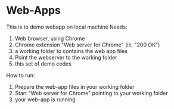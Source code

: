 # Web-Apps

This is to demo webapp on local machine
Needs:
1) Web browser, using Chrome
2) Chrome extension "Web server for Chrome" (ie, "200 OK")
3) a working folder to contains the web app files
4) Point the webserver to the working folder
5) this set of demo codes

How to run:
1) Prepare the web-app files in your working folder
2) Start "Web server for Chrome" pointing to your working folder
3) your web-app is running

